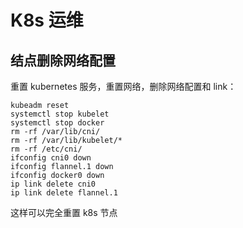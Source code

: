 # K8s 运维

## 结点删除网络配置

重置 kubernetes 服务，重置网络，删除网络配置和 link：

```
kubeadm reset
systemctl stop kubelet
systemctl stop docker
rm -rf /var/lib/cni/
rm -rf /var/lib/kubelet/*
rm -rf /etc/cni/
ifconfig cni0 down
ifconfig flannel.1 down
ifconfig docker0 down
ip link delete cni0
ip link delete flannel.1
```

这样可以完全重置 k8s 节点